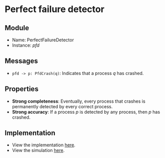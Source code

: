 # Perfect failure detector

## Module
 - Name: PerfectFailureDetector
 - Instance: _pfd_

## Messages
 - `pfd -> p: PfdCrash(q)`: Indicates that a process _q_ has crashed.

## Properties
 - **Strong completeness**: Eventually, every process that crashes is permanently detected by every correct process.
 - **Strong accuracy**: If a process _p_ is detected by any process, then _p_ has crashed.

## Implementation
 - View the implementation [here](./pfd.go).
 - View the simulation [here](./main.go).